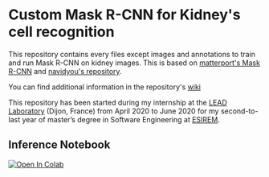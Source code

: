 # Custom Mask R-CNN for Kidney's cell recognition

This repository contains every files except images and annotations to train and run Mask R-CNN on kidney images. This is based on [matterport's Mask R-CNN](https://github.com/matterport/Mask_RCNN) and [navidyou's repository](https://github.com/navidyou/Mask-RCNN-implementation-for-cell-nucleus-detection-executable-on-google-colab-).

You can find additional information in the repository's [wiki](https://github.com/AdrienJaugey/Custom-Mask-R-CNN-for-kidney-s-cell-recognition/wiki)

This repository has been started during my internship at the [LEAD Laboratory](http://leadserv.u-bourgogne.fr/en/) (Dijon, France) from April 2020 to June 2020 for my second-to-last year of master’s degree in Software Engineering at [ESIREM](https://esirem.u-bourgogne.fr/).

## Inference Notebook 
[![Open In Colab](https://colab.research.google.com/assets/colab-badge.svg)](https://colab.research.google.com/github/AdrienJaugey/Custom-Mask-R-CNN-for-kidney-s-cell-recognition/blob/master/Mask_R_CNN_Nephrology_Inference.ipynb) 
